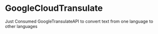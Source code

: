 # GoogleCloudTransulate
Just Consumed GoogleTransulateAPI to convert text from one language to other languages
